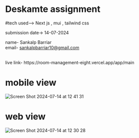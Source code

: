 # Deskamte assignment 
#tech used--> Next js , mui , tailwind css

submission date-> 14-07-2024

name- Sankalp Barriar
<br/>
email- sankalpbarriar10@gmail.com

<br/>
live link- https://room-management-eight.vercel.app/app/main
<br/>


# mobile view
![Screen Shot 2024-07-14 at 12 41 31](https://github.com/user-attachments/assets/de37e524-e840-4776-9ee0-69298f389abe)
<br/>
# web view
![Screen Shot 2024-07-14 at 12 30 28](https://github.com/user-attachments/assets/20780c88-eeeb-4f39-9676-fa4cf020bb3d)
